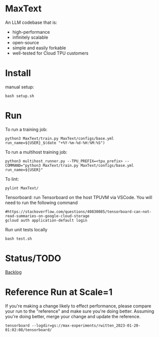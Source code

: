 MaxText
======

An LLM codebase that is:
* high-performance
* infinitely scalable
* open-source
* simple and easily forkable
* well-tested
for Cloud TPU customers

Install
========
manual setup:

```
bash setup.sh
```

Run
====
To run a training job:
```
python3 MaxText/train.py MaxText/configs/base.yml run_name=${USER}_$(date "+%Y-%m-%d-%H:%M:%S")
```
To run a multihost training job:

```
python3 multihost_runner.py --TPU_PREFIX=<tpu_prefix> --COMMAND="python3 MaxText/train.py MaxText/configs/base.yml run_name=${USER}"
```

To lint:
```
pylint MaxText/
```

Tensorboard: run Tensorboard on the host TPUVM via VSCode. You will need to run the following command
```
#https://stackoverflow.com/questions/40830085/tensorboard-can-not-read-summaries-on-google-cloud-storage
gcloud auth application-default login
```

Run unit tests locally
```
bash test.sh
```

Status/TODO
======
[Backlog](http://go/maxtext-backlog)

Reference Run at Scale=1
======
If you're making a change likely to effect performance, please compare your run to the "reference" and make sure you're
doing better. Assuming you're doing better, merge your change and update the reference.
```
tensorboard --logdir=gs://max-experiments/rwitten_2023-01-20-01:02:08/tensorboard/
```
